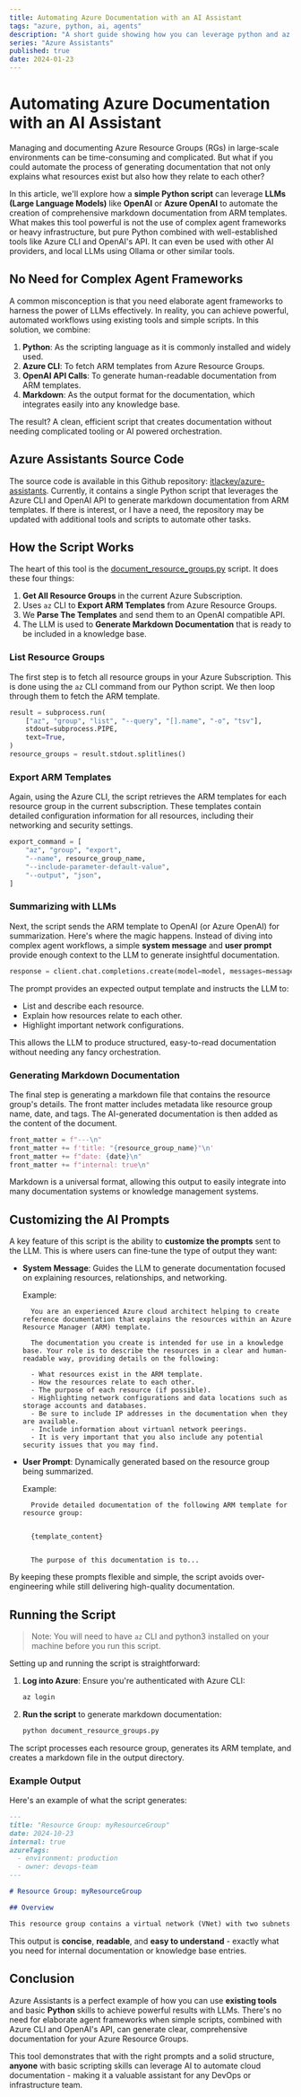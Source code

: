 ```yaml
---
title: Automating Azure Documentation with an AI Assistant
tags: "azure, python, ai, agents"
description: "A short guide showing how you can leverage python and az CLI to automate documenting Azure resources."
series: "Azure Assistants"
published: true
date: 2024-01-23
---
```

# Automating Azure Documentation with an AI Assistant

Managing and documenting Azure Resource Groups (RGs) in large-scale environments can be time-consuming and complicated. But what if you could automate the process of generating documentation that not only explains what resources exist but also how they relate to each other?

In this article, we'll explore how a **simple Python script** can leverage **LLMs (Large Language Models)** like **OpenAI** or **Azure OpenAI** to automate the creation of comprehensive markdown documentation from ARM templates. What makes this tool powerful is not the use of complex agent frameworks or heavy infrastructure, but pure Python combined with well-established tools like Azure CLI and OpenAI's API. It can even be used with other AI providers, and local LLMs using Ollama or other similar tools.

## No Need for Complex Agent Frameworks

A common misconception is that you need elaborate agent frameworks to harness the power of LLMs effectively. In reality, you can achieve powerful, automated workflows using existing tools and simple scripts. In this solution, we combine:

1. **Python**: As the scripting language as it is commonly installed and widely used.
2. **Azure CLI**: To fetch ARM templates from Azure Resource Groups.
3. **OpenAI API Calls**: To generate human-readable documentation from ARM templates.
4. **Markdown**: As the output format for the documentation, which integrates easily into any knowledge base.

The result? A clean, efficient script that creates documentation without needing complicated tooling or AI powered orchestration.

## Azure Assistants Source Code

The source code is available in this Github repository: [itlackey/azure-assistants](https://github.com/itlackey/azure-assistants). Currently, it contains a single Python script that leverages the Azure CLI and OpenAI API to generate markdown documentation from ARM templates. If there is interest, or I have a need, the repository may be updated with additional tools and scripts to automate other tasks.

## How the Script Works

The heart of this tool is the [document_resource_groups.py](https://github.com/itlackey/azure-assistants/blob/main/document_resource_groups.py) script. It does these four things:

1. **Get All Resource Groups** in the current Azure Subscription.
1. Uses `az` CLI to **Export ARM Templates** from Azure Resource Groups.
1. We **Parse The Templates** and send them to an OpenAI compatible API.
1. The LLM is used to **Generate Markdown Documentation** that is ready to be included in a knowledge base.

### List Resource Groups

The first step is to fetch all resource groups in your Azure Subscription. This is done using the `az` CLI command from our Python script. We then loop through them to fetch the ARM template.

```python
result = subprocess.run(
    ["az", "group", "list", "--query", "[].name", "-o", "tsv"],
    stdout=subprocess.PIPE,
    text=True,
)
resource_groups = result.stdout.splitlines()
```

### Export ARM Templates

Again, using the Azure CLI, the script retrieves the ARM templates for each resource group in the current subscription. These templates contain detailed configuration information for all resources, including their networking and security settings.

```python
export_command = [
    "az", "group", "export",
    "--name", resource_group_name,
    "--include-parameter-default-value",
    "--output", "json",
]
```

### Summarizing with LLMs

Next, the script sends the ARM template to OpenAI (or Azure OpenAI) for summarization. Here's where the magic happens. Instead of diving into complex agent workflows, a simple **system message** and **user prompt** provide enough context to the LLM to generate insightful documentation.

```python
response = client.chat.completions.create(model=model, messages=messages)
```

The prompt provides an expected output template and instructs the LLM to:

- List and describe each resource.
- Explain how resources relate to each other.
- Highlight important network configurations.

This allows the LLM to produce structured, easy-to-read documentation without needing any fancy orchestration.

### Generating Markdown Documentation

The final step is generating a markdown file that contains the resource group's details. The front matter includes metadata like resource group name, date, and tags. The AI-generated documentation is then added as the content of the document.

```python
front_matter = f"---\n"
front_matter += f'title: "{resource_group_name}"\n'
front_matter += f"date: {date}\n"
front_matter += f"internal: true\n"
```

Markdown is a universal format, allowing this output to easily integrate into many documentation systems or knowledge management systems.

## Customizing the AI Prompts

A key feature of this script is the ability to **customize the prompts** sent to the LLM. This is where users can fine-tune the type of output they want:

- **System Message**: Guides the LLM to generate documentation focused on explaining resources, relationships, and networking.

  Example:

  ```plaintext
    You are an experienced Azure cloud architect helping to create reference documentation that explains the resources within an Azure Resource Manager (ARM) template.

    The documentation you create is intended for use in a knowledge base. Your role is to describe the resources in a clear and human-readable way, providing details on the following:

    - What resources exist in the ARM template.
    - How the resources relate to each other.
    - The purpose of each resource (if possible).
    - Highlighting network configurations and data locations such as storage accounts and databases.
    - Be sure to include IP addresses in the documentation when they are available.
    - Include information about virtuanl network peerings.
    - It is very important that you also include any potential security issues that you may find.
  ```

- **User Prompt**: Dynamically generated based on the resource group being summarized.

  Example:

  ```plaintext
    Provide detailed documentation of the following ARM template for resource group: 

  
    {template_content}


    The purpose of this documentation is to...
  ```

By keeping these prompts flexible and simple, the script avoids over-engineering while still delivering high-quality documentation.

## Running the Script

> Note: You will need to have `az` CLI and python3 installed on your machine before you run this script.

Setting up and running the script is straightforward:

1. **Log into Azure**: Ensure you're authenticated with Azure CLI:

   ```bash
   az login
   ```

2. **Run the script** to generate markdown documentation:

   ```bash
   python document_resource_groups.py
   ```

The script processes each resource group, generates its ARM template, and creates a markdown file in the output directory.

### Example Output

Here's an example of what the script generates:

```markdown
---
title: "Resource Group: myResourceGroup"
date: 2024-10-23
internal: true
azureTags:
  - environment: production
  - owner: devops-team
---

# Resource Group: myResourceGroup

## Overview

This resource group contains a virtual network (VNet) with two subnets: front-end and back-end. The VNet is configured with a network security group (NSG) that restricts inbound traffic to HTTPS and SSH ports only. Resources in the front-end subnet include an Azure App Service for web hosting, while the back-end subnet hosts an Azure SQL Database...
```

This output is **concise**, **readable**, and **easy to understand** - exactly what you need for internal documentation or knowledge base entries.

## Conclusion

Azure Assistants is a perfect example of how you can use **existing tools** and basic **Python** skills to achieve powerful results with LLMs. There's no need for elaborate agent frameworks when simple scripts, combined with Azure CLI and OpenAI's API, can generate clear, comprehensive documentation for your Azure Resource Groups.

This tool demonstrates that with the right prompts and a solid structure, **anyone** with basic scripting skills can leverage AI to automate cloud documentation - making it a valuable assistant for any DevOps or infrastructure team.
